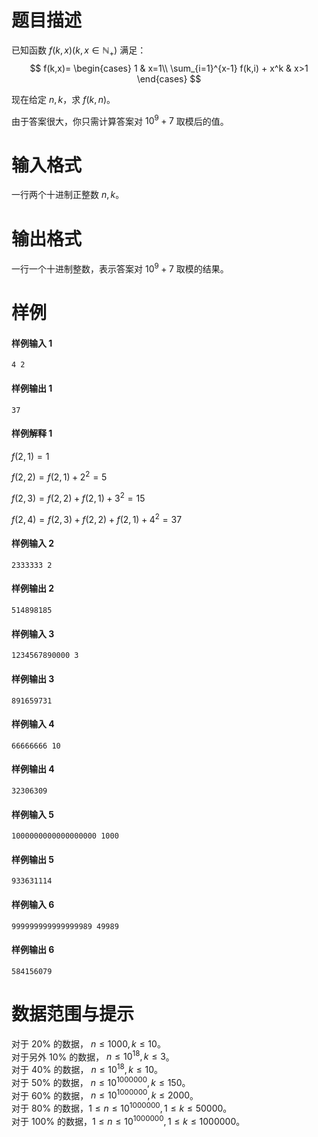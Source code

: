 
# 题目描述

已知函数 $f(k,x)(k,x\in \mathbb {N_+})$ 满足：
$$
f(k,x)=
\begin{cases}
1 & x=1\\
\sum_{i=1}^{x-1} f(k,i) + x^k & x>1
\end{cases}
$$

现在给定 $n,k$，求 $f(k,n)$。

由于答案很大，你只需计算答案对 $10^9+7$ 取模后的值。

# 输入格式

一行两个十进制正整数 $n,k$。

# 输出格式

一行一个十进制整数，表示答案对 $10^9+7$ 取模的结果。

# 样例

#### 样例输入 1
```plain
4 2
```

#### 样例输出 1
```plain
37
```

#### 样例解释 1
$f(2,1)=1$

$f(2,2)=f(2,1)+2^2=5$

$f(2,3)=f(2,2)+f(2,1)+3^2=15$

$f(2,4)=f(2,3)+f(2,2)+f(2,1)+4^2=37$

#### 样例输入 2
```plain
2333333 2
```

#### 样例输出 2
```plain
514898185
```

#### 样例输入 3
```plain
1234567890000 3
```

#### 样例输出 3
```plain
891659731
```

#### 样例输入 4
```plain
66666666 10
```

#### 样例输出 4
```plain
32306309
```

#### 样例输入 5
```plain
1000000000000000000 1000
```

#### 样例输出 5
```plain
933631114
```

#### 样例输入 6
```plain
999999999999999989 49989
```

#### 样例输出 6
```plain
584156079
```

# 数据范围与提示

对于 $20\%$ 的数据， $n\leq 1000,k\leq 10$。  
对于另外 $10\%$ 的数据， $n\leq 10^{18},k\leq 3$。  
对于 $40\%$ 的数据， $n\leq 10^{18},k\leq 10$。  
对于 $50\%$ 的数据， $n\leq 10^{1000000},k\leq 150$。  
对于 $60\%$ 的数据， $n\leq 10^{1000000},k\leq 2000$。  
对于 $80\%$ 的数据，$1\leq n\leq 10^{1000000},1\leq k\leq 50000$。  
对于 $100\%$ 的数据，$1\leq n\leq 10^{1000000},1\leq k\leq 1000000$。

